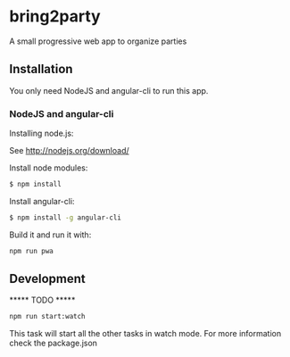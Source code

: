 # bring2party
A small progressive web app to organize parties

## Installation

You only need NodeJS and angular-cli to run this app.

### NodeJS and angular-cli
Installing node.js: 

See http://nodejs.org/download/

Install node modules:
```sh
$ npm install
```

Install angular-cli:
```sh
$ npm install -g angular-cli
```

Build it and run it with:
```sh
npm run pwa
```

## Development
***** TODO *****
```sh
npm run start:watch
```

This task will start all the other tasks in watch mode.
For more information check the package.json
